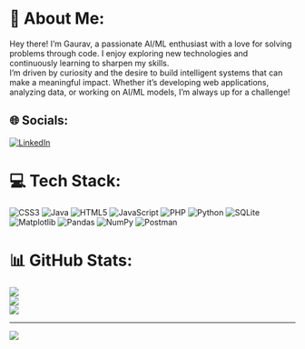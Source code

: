 # 💫 About Me:
Hey there! I’m Gaurav, a passionate AI/ML enthusiast with a love for solving problems through code. I enjoy exploring new technologies and continuously learning to sharpen my skills.<br>I’m driven by curiosity and the desire to build intelligent systems that can make a meaningful impact. Whether it’s developing web applications, analyzing data, or working on AI/ML models, I’m always up for a challenge!


## 🌐 Socials:
[![LinkedIn](https://img.shields.io/badge/LinkedIn-%230077B5.svg?logo=linkedin&logoColor=white)](www.linkedin.com/in/gaurav-kumar-jha-525063276) 

# 💻 Tech Stack:
![CSS3](https://img.shields.io/badge/css3-%231572B6.svg?style=for-the-badge&logo=css3&logoColor=white) ![Java](https://img.shields.io/badge/java-%23ED8B00.svg?style=for-the-badge&logo=openjdk&logoColor=white) ![HTML5](https://img.shields.io/badge/html5-%23E34F26.svg?style=for-the-badge&logo=html5&logoColor=white) ![JavaScript](https://img.shields.io/badge/javascript-%23323330.svg?style=for-the-badge&logo=javascript&logoColor=%23F7DF1E) ![PHP](https://img.shields.io/badge/php-%23777BB4.svg?style=for-the-badge&logo=php&logoColor=white) ![Python](https://img.shields.io/badge/python-3670A0?style=for-the-badge&logo=python&logoColor=ffdd54) ![SQLite](https://img.shields.io/badge/sqlite-%2307405e.svg?style=for-the-badge&logo=sqlite&logoColor=white) ![Matplotlib](https://img.shields.io/badge/Matplotlib-%23ffffff.svg?style=for-the-badge&logo=Matplotlib&logoColor=black) ![Pandas](https://img.shields.io/badge/pandas-%23150458.svg?style=for-the-badge&logo=pandas&logoColor=white) ![NumPy](https://img.shields.io/badge/numpy-%23013243.svg?style=for-the-badge&logo=numpy&logoColor=white) ![Postman](https://img.shields.io/badge/Postman-FF6C37?style=for-the-badge&logo=postman&logoColor=white)
# 📊 GitHub Stats:
![](https://github-readme-stats.vercel.app/api?username=JhaGauravKr&theme=dark&hide_border=false&include_all_commits=false&count_private=false)<br/>
![](https://github-readme-streak-stats.herokuapp.com/?user=JhaGauravKr&theme=dark&hide_border=false)<br/>
![](https://github-readme-stats.vercel.app/api/top-langs/?username=JhaGauravKr&theme=dark&hide_border=false&include_all_commits=false&count_private=false&layout=compact)

---
[![](https://visitcount.itsvg.in/api?id=JhaGauravKr&icon=0&color=0)](https://visitcount.itsvg.in)

<!-- Proudly created with GPRM ( https://gprm.itsvg.in ) -->
